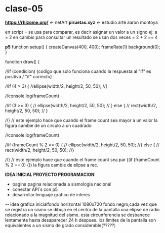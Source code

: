 # clase-05

**https://rhizome.org/** <- netArt
**piruetas.xyz** <- estudio arte aaron montoya

en script = se usa para comparar, es decir asignar un valor a un signo
ej: a = 2 
en cambio para consultar un resultado se usan dos veces =
2 + 2 == 4


**p5**
function setup() {
  createCanvas(400, 400);
  frameRate(1)
  background(0);
}

function draw() {

//if (condicion) {codigo que solo funciona cuando la respuesta al "if" es positiva / "if" correcto}

//if (4 > 3) { 
  //ellipse(width/2, height/2, 50, 50);
//}

  //console.log(frameCount)
  
  //if (3 >= 3) {
   // ellipse(width/2, height/2, 50, 50);
 // } else {
  //  rect(width/2, height/2, 50, 50);
 // }
  
//}
// este ejemplo hace que cuando el frame count sea mayor a un valor la figura cambie de un circulo a un cuadrado

  
  //console.log(frameCount)
  
  //if (frameCount % 2 == 0) {
  //  ellipse(width/2, height/2, 50, 50);
  //} else {
  //  rect(width/2, height/2, 50, 50);
  //}
  
//}
// este ejemplo hace que cuando el frame count sea par ((if (frameCount % 2 == 0) {)) la figura cambie de elipse a rec.


**IDEA INICIAL PROYECTO PROGRAMACION**
- pagina pagina relacionada a sismologia nacional
- conectar API´s con p5
- desarrollar lenguaje grafico de interes

-- idea grafica inicialfondo horizontal 1080x720 fondo negro,cada vez que se registra un sismo se dibuja en el centro de la pantalla una elipse de radio relacionado a la magnitud del sismo. esta circunferencia se desbanece lentamente hasta desaparecer 24 h despues. los limites de la pantalla son equivalentes a un sismo de grado considerable(?????)

  
